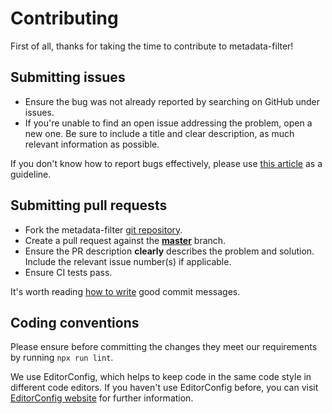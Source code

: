 # Contributing

First of all, thanks for taking the time to contribute to metadata-filter!

## Submitting issues

-   Ensure the bug was not already reported by searching on GitHub under issues.
-   If you're unable to find an open issue addressing the problem, open a new one.
    Be sure to include a title and clear description, as much relevant information as possible.

If you don't know how to report bugs effectively, please use [this article][report-bugs] as a guideline.

## Submitting pull requests

-   Fork the metadata-filter [git repository][repository].
-   Create a pull request against the [**master**][repository-master] branch.
-   Ensure the PR description **clearly** describes the problem and solution.
    Include the relevant issue number(s) if applicable.
-   Ensure CI tests pass.

It's worth reading [how to write][commit-messages] good commit messages.

## Coding conventions

Please ensure before committing the changes they meet our requirements by running `npx run lint`.

We use EditorConfig, which helps to keep code in the same code style in different code editors. If you haven't use EditorConfig before, you can visit [EditorConfig website][editorconfig] for further information.

[commit-messages]: http://chris.beams.io/posts/git-commit/
[editorconfig]: http://editorconfig.org/#overview
[report-bugs]: http://www.chiark.greenend.org.uk/~sgtatham/bugs.html
[repository]: https://github.com/web-scrobbler/metadata-filter/tree/master
[repository-master]: https://github.com/web-scrobbler/metadata-filter/tree/master
